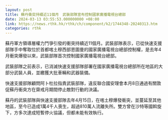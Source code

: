 ```yaml
---
layout: post
title: 蘇丹衝突持續近11個月　武裝部隊宣布控制國家廣播電視台總部
date: 2024-03-13 03:55:53.000000000 +08:00
link: https://news.rthk.hk/rthk/ch/component/k2/1744348-20240313.htm
categories: rthk
---
```


蘇丹軍方領導層權力鬥爭引發的衝突持續近11個月。武裝部隊表示，已從快速支援部隊手中奪取位於首都喀土穆西部恩圖曼的國家廣播電視台總部控制權，是去年4月衝突爆發以來，武裝部隊首次控制國家廣播電視台總部。

武裝部隊之前表示，已消滅快速支援部隊部署在國家廣播電視台總部所在地區的大部分武裝人員，並繳獲大批車輛和武器裝備。

快速支援部隊顧問阿卜杜拉指責武裝部隊，違反聯合國安理會本月8日通過有關敦促蘇丹衝突方在齋戒月期間停止敵對行動的決議。

蘇丹的武裝部隊與快速支援部隊去年4月15日，在喀土穆爆發衝突，並蔓延至其他地區，至今已造成1萬4千人喪生，超過810萬人流離失所。雙方曾在沙特等國斡旋下，方多次達成短暫停火協議，但都未能有效執行。
